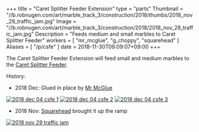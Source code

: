 +++
title = "Caret Splitter Feeder Extension"
type = "parts"
Thumbnail = "//b.robnugen.com/art/marble_track_3/construction/2018/thumbs/2018_nov_29_traffic_jam.jpg"
Image = "//b.robnugen.com/art/marble_track_3/construction/2018/2018_nov_29_traffic_jam.jpg"
Description = "Feeds medium and small marbles to Caret Splitter Feeder"
workers = [
    "mr_mcglue",
    "g_choppy",
    "squarehead"
]
Aliases = [
    "/p/csfe"
]
date = 2018-11-30T09:09:07+09:00
+++

The Caret Splitter Feeder Extension will feed small and medium marbles to the [Caret Splitter Feeder](/parts/caret_splitter_feeder/).

History:

* 2018 Dec: Glued in place by [Mr McGlue](/workers/mr_mcglue/)

[![2018 dec 04 csfe 1](//b.robnugen.com/art/marble_track_3/track/parts/thumbs/2018_dec_04_csfe_1.jpg)](//b.robnugen.com/art/marble_track_3/track/parts/2018_dec_04_csfe_1.jpg)
[![2018 dec 04 csfe 2](//b.robnugen.com/art/marble_track_3/track/parts/thumbs/2018_dec_04_csfe_2.jpg)](//b.robnugen.com/art/marble_track_3/track/parts/2018_dec_04_csfe_2.jpg)
[![2018 dec 04 csfe 3](//b.robnugen.com/art/marble_track_3/track/parts/thumbs/2018_dec_04_csfe_3.jpg)](//b.robnugen.com/art/marble_track_3/track/parts/2018_dec_04_csfe_3.jpg)

* 2018 Nov: [Squarehead](/workers/squarehead/) brought it up the ramp

[![2018 nov 29 traffic jam](//b.robnugen.com/art/marble_track_3/construction/2018/thumbs/2018_nov_29_traffic_jam.jpg)](//b.robnugen.com/art/marble_track_3/construction/2018/2018_nov_29_traffic_jam.jpg)
